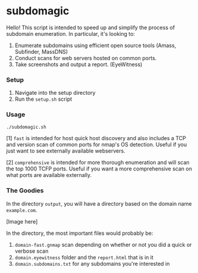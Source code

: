 subdomagic
======
Hello! This script is intended to speed up and simplify the process of subdomain enumeration. In particular, it's looking to:

1. Enumerate subdomains using efficient open source tools (Amass, Subfinder, MassDNS)
2. Conduct scans for web servers hosted on common ports. 
3. Take screenshots and output a report. (EyeWitness)


### Setup
1. Navigate into the setup directory
2. Run the `setup.sh` script

### Usage
```bash
./subdomagic.sh
```
[1] `fast` is intended for host quick host discovery and also includes a TCP and version scan of common ports for nmap's OS detection. Useful if you just want to see externally available webservers.

[2] `comprehensive` is intended for more thorough enumeration and will scan the top 1000 TCFP ports. Useful if you want a more comprehensive scan on what ports are available externally.

### The Goodies

In the directory `output`, you will have a directory based on the domain name `example.com`. 

[Image here]

In the directory, the most important files would probably be:
1. `domain-fast.gnmap` scan depending on whether or not you did a quick or verbose scan
2. `domain.eyewitness` folder and the `report.html` that is in it
3. `domain.subdomains.txt` for any subdomains you're interested in







